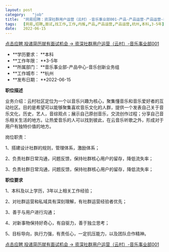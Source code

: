 ```yaml
---
layout:	post
category:	"job"
title:	"网易招聘：资深社群用户运营（云村）-音乐事业部001-产品-产品运营-产品运营-杭州本科3-5年"
tags:	[网易,招聘,面试,找工作,工作,内推,产品,产品运营,产品运营,杭州,本科,3-5年]
date:	2022-06-15
---
```


[点击应聘 投递简历就有面试机会 ->  资深社群用户运营（云村）-音乐事业部001](http://mobile.bole.netease.com/bole/boleDetail?id=40804&employeeId=346f03c3cda5f04c&key=all)



- **学历要求： **本科
- **工作年限： **3-5年
- **所属部门： **音乐事业部-产品中心-音乐创新业务组
- **工作城市： **杭州
- **发布日期： **2022-06-15



**职位描述**

业务介绍：云村社区定位为一个以音乐兴趣为核心，聚集懂音乐和音乐爱好者的互动社区。目的是希望可以能够聚集喜欢音乐文化的人群，提供一个发表自己关于音乐文化，历史，艺人，音综观点；展示自己原创音乐，交流创作过程；分享自己音乐相关生活的地方。让热爱音乐的人可以找到彼此，在云音乐听歌之外，形成对于用户有独特价值的地方。

岗位职责：

1、搭建设计社群的规则，管理体系，激励体系；

2、负责社群日常沟通，问题反馈，保持社群核心用户的留存，降低流失率；

3、负责社群日常沟通，问题反馈，保持社群核心用户的留存，降低流失率；



**职位要求**

1、本科及以上学历，3年以上相关工作经验；

2、对社群运营和私域具有深刻理解，有社群运营经验者优先；

3、善于与用户进行沟通；

4、对新事物保持好奇心，有自驱力，善于独立思考；

5、目标导向，执行力强，有责任心，一定抗压能力，以及团队合作精神。



[点击应聘 投递简历就有面试机会 ->  资深社群用户运营（云村）-音乐事业部001](http://mobile.bole.netease.com/bole/boleDetail?id=40804&employeeId=346f03c3cda5f04c&key=all)